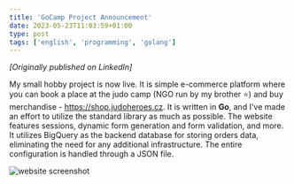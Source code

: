 ```yaml
---
title: 'GoCamp Project Announcement'
date: 2023-05-23T11:03:59+01:00
type: post
tags: ['english', 'programming', 'golang']
---
```

*[Originally published on LinkedIn]*

My small hobby project is now live. It is simple e-commerce platform where you can book a place at the judo camp (NGO run by my brother :star:) and buy merchandise - https://shop.judoheroes.cz. It is written in **Go**, and I've made an effort to utilize the standard library as much as possible. The website features sessions, dynamic form generation and form validation, and more. It utilizes BigQuery as the backend database for storing orders data, eliminating the need for any additional infrastructure. The entire configuration is handled through a JSON file.

![website screenshot](/images/gocamp-shop.jpeg)